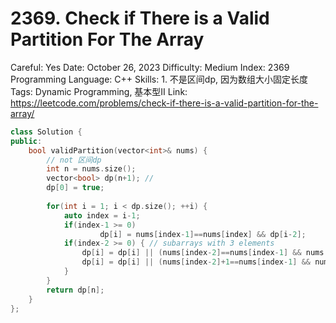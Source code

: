 # 2369. Check if There is a Valid Partition For The Array

Careful: Yes
Date: October 26, 2023
Difficulty: Medium
Index: 2369
Programming Language: C++
Skills: 1. 不是区间dp, 因为数组大小固定长度
Tags: Dynamic Programming, 基本型II
Link: https://leetcode.com/problems/check-if-there-is-a-valid-partition-for-the-array/

```cpp
class Solution {
public:
    bool validPartition(vector<int>& nums) {
        // not 区间dp
        int n = nums.size();
        vector<bool> dp(n+1); // 
        dp[0] = true;
        
        for(int i = 1; i < dp.size(); ++i) {
            auto index = i-1;
			if(index-1 >= 0)
		            dp[i] = nums[index-1]==nums[index] && dp[i-2];
            if(index-2 >= 0) { // subarrays with 3 elements
                dp[i] = dp[i] || (nums[index-2]==nums[index-1] && nums[index-1]==nums[index] && dp[i-3]);
                dp[i] = dp[i] || (nums[index-2]+1==nums[index-1] && nums[index-1]==nums[index]-1 && dp[i-3]);
            }
        }
        return dp[n];
    }
};
```